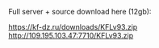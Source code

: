 Full server + source download here (12gb):

https://kf-dz.ru/downloads/KFLv93.zip
http://109.195.103.47:7710/KFLv93.zip
